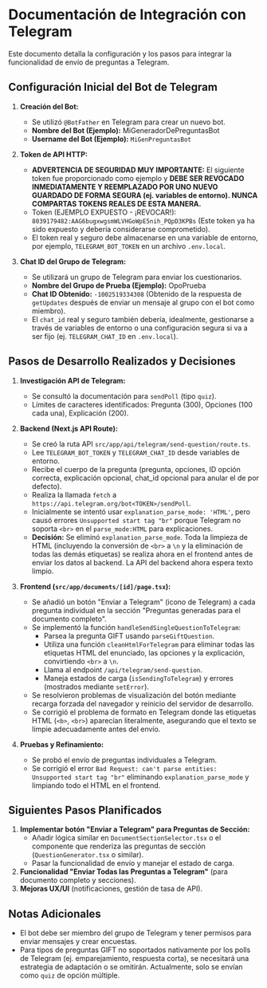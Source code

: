 # Documentación de Integración con Telegram

Este documento detalla la configuración y los pasos para integrar la funcionalidad de envío de preguntas a Telegram.

## Configuración Inicial del Bot de Telegram

1.  **Creación del Bot:**
    *   Se utilizó `@BotFather` en Telegram para crear un nuevo bot.
    *   **Nombre del Bot (Ejemplo):** MiGeneradorDePreguntasBot
    *   **Username del Bot (Ejemplo):** `MiGenPreguntasBot`

2.  **Token de API HTTP:**
    *   **ADVERTENCIA DE SEGURIDAD MUY IMPORTANTE:** El siguiente token fue proporcionado como ejemplo y **DEBE SER REVOCADO INMEDIATAMENTE Y REEMPLAZADO POR UNO NUEVO GUARDADO DE FORMA SEGURA (ej. variables de entorno). NUNCA COMPARTAS TOKENS REALES DE ESTA MANERA.**
    *   Token (EJEMPLO EXPUESTO - ¡REVOCAR!): `8039179482:AAG6bugxwgsmWLVHGoWpE5nih_PQpD3KPBs` (Este token ya ha sido expuesto y debería considerarse comprometido).
    *   El token real y seguro debe almacenarse en una variable de entorno, por ejemplo, `TELEGRAM_BOT_TOKEN` en un archivo `.env.local`.

3.  **Chat ID del Grupo de Telegram:**
    *   Se utilizará un grupo de Telegram para enviar los cuestionarios.
    *   **Nombre del Grupo de Prueba (Ejemplo):** OpoPrueba
    *   **Chat ID Obtenido:** `-1002519334308` (Obtenido de la respuesta de `getUpdates` después de enviar un mensaje al grupo con el bot como miembro).
    *   El `chat_id` real y seguro también debería, idealmente, gestionarse a través de variables de entorno o una configuración segura si va a ser fijo (ej. `TELEGRAM_CHAT_ID` en `.env.local`).

## Pasos de Desarrollo Realizados y Decisiones

1.  **Investigación API de Telegram:**
    *   Se consultó la documentación para `sendPoll` (tipo `quiz`).
    *   Límites de caracteres identificados: Pregunta (300), Opciones (100 cada una), Explicación (200).

2.  **Backend (Next.js API Route):**
    *   Se creó la ruta API `src/app/api/telegram/send-question/route.ts`.
    *   Lee `TELEGRAM_BOT_TOKEN` y `TELEGRAM_CHAT_ID` desde variables de entorno.
    *   Recibe el cuerpo de la pregunta (pregunta, opciones, ID opción correcta, explicación opcional, chat_id opcional para anular el de por defecto).
    *   Realiza la llamada `fetch` a `https://api.telegram.org/bot<TOKEN>/sendPoll`.
    *   Inicialmente se intentó usar `explanation_parse_mode: 'HTML'`, pero causó errores `Unsupported start tag "br"` porque Telegram no soporta `<br>` en el `parse_mode:HTML` para explicaciones.
    *   **Decisión:** Se eliminó `explanation_parse_mode`. Toda la limpieza de HTML (incluyendo la conversión de `<br>` a `\n` y la eliminación de todas las demás etiquetas) se realiza ahora en el frontend antes de enviar los datos al backend. La API del backend ahora espera texto limpio.

3.  **Frontend (`src/app/documents/[id]/page.tsx`):**
    *   Se añadió un botón "Enviar a Telegram" (icono de Telegram) a cada pregunta individual en la sección "Preguntas generadas para el documento completo".
    *   Se implementó la función `handleSendSingleQuestionToTelegram`:
        *   Parsea la pregunta GIFT usando `parseGiftQuestion`.
        *   Utiliza una función `cleanHtmlForTelegram` para eliminar todas las etiquetas HTML del enunciado, las opciones y la explicación, convirtiendo `<br>` a `\n`.
        *   Llama al endpoint `/api/telegram/send-question`.
        *   Maneja estados de carga (`isSendingToTelegram`) y errores (mostrados mediante `setError`).
    *   Se resolvieron problemas de visualización del botón mediante recarga forzada del navegador y reinicio del servidor de desarrollo.
    *   Se corrigió el problema de formato en Telegram donde las etiquetas HTML (`<b>`, `<br>`) aparecían literalmente, asegurando que el texto se limpie adecuadamente antes del envío.

4.  **Pruebas y Refinamiento:**
    *   Se probó el envío de preguntas individuales a Telegram.
    *   Se corrigió el error `Bad Request: can't parse entities: Unsupported start tag "br"` eliminando `explanation_parse_mode` y limpiando todo el HTML en el frontend.

## Siguientes Pasos Planificados

1.  **Implementar botón "Enviar a Telegram" para Preguntas de Sección:**
    *   Añadir lógica similar en `DocumentSectionSelector.tsx` o el componente que renderiza las preguntas de sección (`QuestionGenerator.tsx` o similar).
    *   Pasar la funcionalidad de envío y manejar el estado de carga.
2.  **Funcionalidad "Enviar Todas las Preguntas a Telegram"** (para documento completo y secciones).
3.  **Mejoras UX/UI** (notificaciones, gestión de tasa de API).

## Notas Adicionales

*   El bot debe ser miembro del grupo de Telegram y tener permisos para enviar mensajes y crear encuestas.
*   Para tipos de preguntas GIFT no soportados nativamente por los polls de Telegram (ej. emparejamiento, respuesta corta), se necesitará una estrategia de adaptación o se omitirán. Actualmente, solo se envían como `quiz` de opción múltiple. 